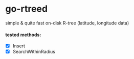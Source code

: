 # go-rtreed

simple & quite fast on-disk R-tree (latitude, longitude data)

#### tested methods:

- [x] Insert
- [x] SearchWithinRadius
